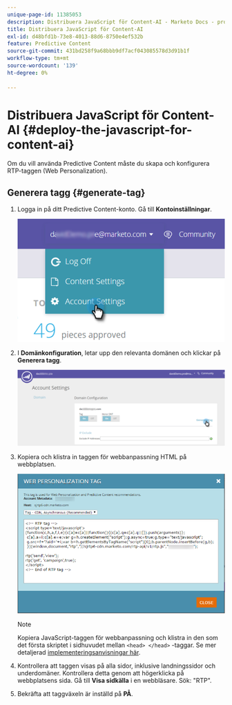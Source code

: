 ```yaml
---
unique-page-id: 11385053
description: Distribuera JavaScript för Content-AI - Marketo Docs - produktdokumentation
title: Distribuera JavaScript för Content-AI
exl-id: d48bfd1b-73e8-4013-88d6-8750e4ef532b
feature: Predictive Content
source-git-commit: 431bd258f9a68bbb9df7acf043085578d3d91b1f
workflow-type: tm+mt
source-wordcount: '139'
ht-degree: 0%

---
```


# Distribuera JavaScript för Content-AI {#deploy-the-javascript-for-content-ai}

Om du vill använda Predictive Content måste du skapa och konfigurera RTP-taggen (Web Personalization).

## Generera tagg {#generate-tag}

1. Logga in på ditt Predictive Content-konto. Gå till **Kontoinställningar**.

   ![](assets/settings-dropdown-account-hands.png)

1. I **Domänkonfiguration**, letar upp den relevanta domänen och klickar på **Generera tagg**.

   ![](assets/generate-tag.png)

1. Kopiera och klistra in taggen för webbanpassning HTML på webbplatsen.

   ![](assets/web-personalization-tag.png)

   >[!NOTE]
   >
   >Kopiera JavaScript-taggen för webbanpassning och klistra in den som det första skriptet i sidhuvudet mellan `<head> </head>` -taggar. Se mer detaljerad [implementeringsanvisningar här](/help/marketo/product-docs/web-personalization/rtp-tag-implementation/deploy-the-rtp-javascript.md).

1. Kontrollera att taggen visas på alla sidor, inklusive landningssidor och underdomäner. Kontrollera detta genom att högerklicka på webbplatsens sida. Gå till **Visa sidkälla** i en webbläsare. Sök: &quot;RTP&quot;.

1. Bekräfta att taggväxeln är inställd på **PÅ**.
